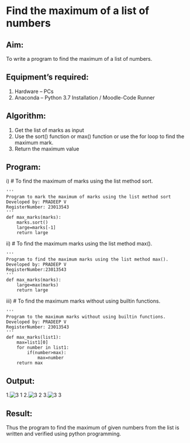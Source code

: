 # Find the maximum of a list of numbers
## Aim:
To write a program to find the maximum of a list of numbers.
## Equipment’s required:
1.	Hardware – PCs
2.	Anaconda – Python 3.7 Installation / Moodle-Code Runner
## Algorithm:
1.	Get the list of marks as input
2.	Use the sort() function or max() function or use the for loop to find the maximum mark.
3.	Return the maximum value
## Program:

i)	# To find the maximum of marks using the list method sort.
```
''' 
Program to mark the maximum of marks using the list method sort
Developed by: PRADEEP V 
RegisterNumber: 23013543
'''
def max_marks(marks):
    marks.sort()
    large=marks[-1]
    return large
```

ii)	# To find the maximum marks using the list method max().
```
''' 
Program to find the maximum marks using the list method max().
Developed by: PRADEEP V
RegisterNumber:23013543 
'''
def max_marks(marks):
    large=max(marks)
    return large
```

iii) # To find the maximum marks without using builtin functions.
```
''' 
Program to the maximum marks without using builtin functions.
Developed by: PRADEEP V
RegisterNumber: 23013543
'''
def max_marks(list1):
    max=list1[0]
    for number in list1:
        if(number>max):
            max=number
    return max
```


## Output:
1.![3 1](https://github.com/velupradeep/FindMaximum/assets/150329341/4f7efa84-2bcd-446b-b523-91205268f9ab)
2.![3 2](https://github.com/velupradeep/FindMaximum/assets/150329341/46d04164-5944-4e2b-873a-70014d8a7eaa)
3.![3 3](https://github.com/velupradeep/FindMaximum/assets/150329341/7542a243-0e2c-43c6-a767-0a20108b459f)




## Result:
Thus the program to find the maximum of given numbers from the list is written and verified using python programming.
